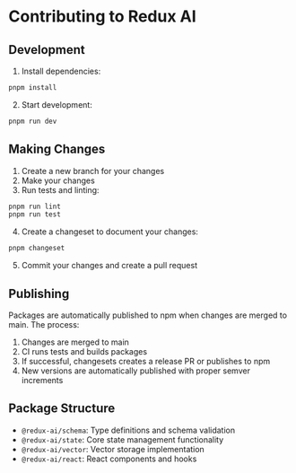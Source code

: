 # Contributing to Redux AI

## Development

1. Install dependencies:
```bash
pnpm install
```

2. Start development:
```bash
pnpm run dev
```

## Making Changes

1. Create a new branch for your changes
2. Make your changes
3. Run tests and linting:
```bash
pnpm run lint
pnpm run test
```

4. Create a changeset to document your changes:
```bash
pnpm changeset
```

5. Commit your changes and create a pull request

## Publishing

Packages are automatically published to npm when changes are merged to main. The process:

1. Changes are merged to main
2. CI runs tests and builds packages
3. If successful, changesets creates a release PR or publishes to npm
4. New versions are automatically published with proper semver increments

## Package Structure

- `@redux-ai/schema`: Type definitions and schema validation
- `@redux-ai/state`: Core state management functionality
- `@redux-ai/vector`: Vector storage implementation
- `@redux-ai/react`: React components and hooks
